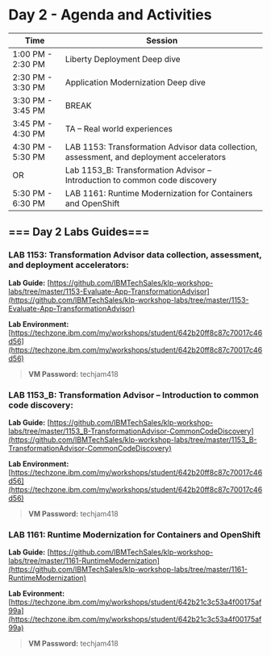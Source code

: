 # Day 2 - Agenda and Activities


Time | Session 
----------------|----------
1:00 PM - 2:30 PM | Liberty Deployment Deep dive 
2:30 PM - 3:30 PM | Application Modernization Deep dive
3:30 PM - 3:45 PM | BREAK
3:45 PM - 4:30 PM | TA – Real world experiences
4:30 PM - 5:30 PM | LAB 1153: Transformation Advisor data collection, assessment, and deployment accelerators 
       OR         | Lab 1153_B: Transformation Advisor – Introduction to common code discovery             
5:30 PM - 6:30 PM | LAB 1161: Runtime Modernization for Containers and OpenShift




## === Day 2 Labs Guides===


### LAB 1153: Transformation Advisor data collection, assessment, and deployment accelerators:

  **Lab Guide:** [https://github.com/IBMTechSales/klp-workshop-labs/tree/master/1153-Evaluate-App-TransformationAdvisor](https://github.com/IBMTechSales/klp-workshop-labs/tree/master/1153-Evaluate-App-TransformationAdvisor)

   **Lab Environment:**  [https://techzone.ibm.com/my/workshops/student/642b20ff8c87c70017c46d56](https://techzone.ibm.com/my/workshops/student/642b20ff8c87c70017c46d56) 
    
  > **VM Password:** techjam418
  
  
  

### LAB 1153_B: Transformation Advisor – Introduction to common code discovery:

  **Lab Guide:** [https://github.com/IBMTechSales/klp-workshop-labs/tree/master/1153_B-TransformationAdvisor-CommonCodeDiscovery](https://github.com/IBMTechSales/klp-workshop-labs/tree/master/1153_B-TransformationAdvisor-CommonCodeDiscovery)

   **Lab Environment:**  [https://techzone.ibm.com/my/workshops/student/642b20ff8c87c70017c46d56](https://techzone.ibm.com/my/workshops/student/642b20ff8c87c70017c46d56) 
    
  > **VM Password:** techjam418



### LAB 1161: Runtime Modernization for Containers and OpenShift

  **Lab Guide:**  [https://github.com/IBMTechSales/klp-workshop-labs/tree/master/1161-RuntimeModernization](https://github.com/IBMTechSales/klp-workshop-labs/tree/master/1161-RuntimeModernization) 

  **Lab Evironment:**  [https://techzone.ibm.com/my/workshops/student/642b21c3c53a4f00175af99a](https://techzone.ibm.com/my/workshops/student/642b21c3c53a4f00175af99a)
    
  > **VM Password:** techjam418





